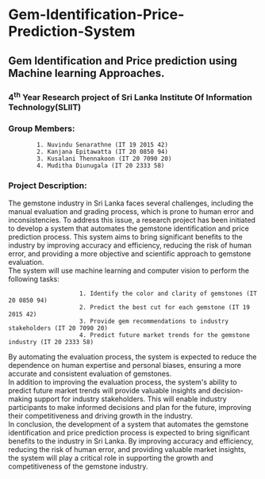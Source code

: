 # Gem-Identification-Price-Prediction-System
## Gem Identification and Price prediction using Machine learning Approaches.
### 4<sup>th</sup> Year Research project of Sri Lanka Institute Of Information Technology(SLIIT)

### Group Members:
            1. Nuvindu Senarathne (IT 19 2015 42)
            2. Kanjana Epitawatta (IT 20 0850 94)
            3. Kusalani Thennakoon (IT 20 7090 20)
            4. Muditha Diunugala (IT 20 2333 58)

### Project Description:
The gemstone industry in Sri Lanka faces several challenges, including the manual evaluation and grading process, which is prone to human error and inconsistencies. To address this issue, a research project has been initiated to develop a system that automates the gemstone identification and price prediction process. This system aims to bring significant benefits to the industry by improving accuracy and efficiency, reducing the risk of human error, and providing a more objective and scientific approach to gemstone evaluation.<br>
The system will use machine learning and computer vision to perform the following tasks:

						1. Identify the color and clarity of gemstones (IT 20 0850 94)
						2. Predict the best cut for each gemstone (IT 19 2015 42)
						3. Provide gem recommendations to industry stakeholders (IT 20 7090 20)
						4. Predict future market trends for the gemstone industry (IT 20 2333 58)

By automating the evaluation process, the system is expected to reduce the dependence on human expertise and personal biases, ensuring a more accurate and consistent evaluation of gemstones.<br>
In addition to improving the evaluation process, the system's ability to predict future market trends will provide valuable insights and decision-making support for industry stakeholders. This will enable industry participants to make informed decisions and plan for the future, improving their competitiveness and driving growth in the industry.<br>
In conclusion, the development of a system that automates the gemstone identification and price prediction process is expected to bring significant benefits to the industry in Sri Lanka. By improving accuracy and efficiency, reducing the risk of human error, and providing valuable market insights, the system will play a critical role in supporting the growth and competitiveness of the gemstone industry.
